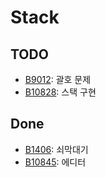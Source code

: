 # Stack

## TODO
- [B9012](https://www.acmicpc.net/problem/9012): 괄호 문제
- [B10828](https://www.acmicpc.net/problem/10828): 스택 구현


## Done
- [B1406](https://www.acmicpc.net/problem/10799): 쇠막대기
- [B10845](https://www.acmicpc.net/problem/1406): 에디터